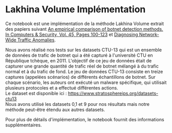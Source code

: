 # Lakhina Volume Implémentation

Ce notebook est une implémentation de la méthode Lakhina Volume extrait des papiers suivant [An empirical comparison of botnet detection methods. In Computers & Security, Vol. 45, Pages 100-123](https://www.researchgate.net/publication/262921640_An_Empirical_Comparison_of_Botnet_Detection_Methods) et [Diagnosing Network-Wide Traffic Anomalies](https://conferences.sigcomm.org/sigcomm/2004/papers/p405-lakhina111.pdf).  

Nous avons réalisé nos tests sur les datasets CTU-13 qui est un ensemble de données de trafic de botnet qui a été capturé à l'université CTU en République tchèque, en 2011. L'objectif de ce jeu de données était de capturer une grande quantité de trafic réel de botnet mélangé à du trafic normal et à du trafic de fond. Le jeu de données CTU-13 consiste en treize captures (appelées scénarios) de différents échantillons de botnet. Sur chaque scénario, les auteurs ont exécuté un malware spécifique, qui utilisait plusieurs protocoles et a effectué différentes actions.  
Le dataset est disponible ici : https://www.stratosphereips.org/datasets-ctu13  
Nous avons utilisé les datasets 0,1 et 9 pour nos résultats mais notre méthode peut-être étendu aux autres datasets.

Pour plus de détails d'implémentation, le notebook fournit des informations supplémentaires.
